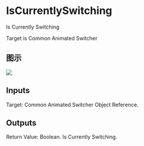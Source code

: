 # IsCurrentlySwitching

Is Currently Switching

Target is Common Animated Switcher

## 图示

![]($-20221218-18220048.png)

## Inputs

Target: Common Animated Switcher Object Reference.  

## Outputs

Return Value: Boolean. Is Currently Switching.

